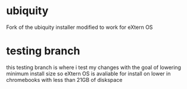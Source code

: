 # ubiquity
Fork of the ubiquity installer modified to work for eXtern OS

# testing branch
this testing branch is where i test my changes with the goal of lowering minimum install size so eXtern OS is avaliable for install on lower in chromebooks with less than 21GB of diskspace
